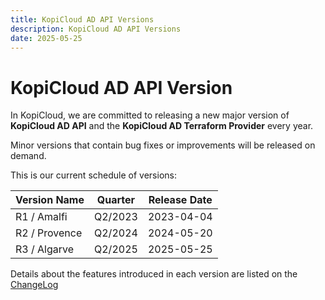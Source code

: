```yaml
---
title: KopiCloud AD API Versions
description: KopiCloud AD API Versions
date: 2025-05-25
---
```


# KopiCloud AD API Version

In KopiCloud, we are committed to releasing a new major version of **KopiCloud AD API** and the **KopiCloud AD Terraform Provider** every year.

Minor versions that contain bug fixes or improvements will be released on demand.

This is our current schedule of versions:

| Version Name  | Quarter | Release Date |
| ------------- | ------- | ------------ |
| R1 / Amalfi   | Q2/2023 | 2023-04-04   |
| R2 / Provence | Q2/2024 | 2024-05-20   |
| R3 / Algarve  | Q2/2025 | 2025-05-25   |

Details about the features introduced in each version are listed on the [ChangeLog](changelog.md)
